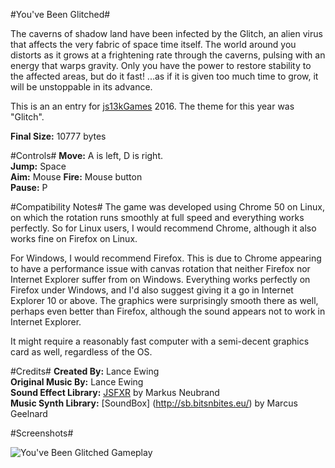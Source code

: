 #You've Been Glitched#

The caverns of shadow land have been infected by the Glitch, an alien virus that affects the very fabric of space time itself. The world around you distorts as it grows at a frightening rate through the caverns, pulsing with an energy that warps gravity. Only you have the power to restore stability to the affected areas, but do it fast! ...as if it is given too much time to grow, it will be unstoppable in its advance.

This is an an entry for [js13kGames](http://js13kgames.com) 2016. The theme for this year was "Glitch".

**Final Size:** 10777 bytes

#Controls#
**Move:** A is left, D is right.  
**Jump:** Space  
**Aim:** Mouse
**Fire:** Mouse button  
**Pause:** P  

#Compatibility Notes#
The game was developed using Chrome 50 on Linux, on which the rotation runs smoothly at full speed and everything works perfectly. So for Linux users, I would recommend Chrome, although it also works fine on Firefox on Linux.

For Windows, I would recommend Firefox. This is due to Chrome appearing to have a performance issue with canvas rotation that neither Firefox nor Internet Explorer suffer from on Windows. Everything works perfectly on Firefox under Windows, and I'd also suggest giving it a go in Internet Explorer 10 or above. The graphics were surprisingly smooth there as well, perhaps even better than Firefox, although the sound appears not to work in Internet Explorer.

It might require a reasonably fast computer with a semi-decent graphics card as well, regardless of the OS.

#Credits#
**Created By:** Lance Ewing  
**Original Music By:** Lance Ewing  
**Sound Effect Library:** [JSFXR](https://github.com/mneubrand/jsfxr) by Markus Neubrand  
**Music Synth Library:** [SoundBox] (http://sb.bitsnbites.eu/) by Marcus Geelnard  

#Screenshots#

![You've Been Glitched Gameplay](https://sites.google.com/site/shadowballjs/files/glitched.png "You've Been Glitched  Gameplay")
